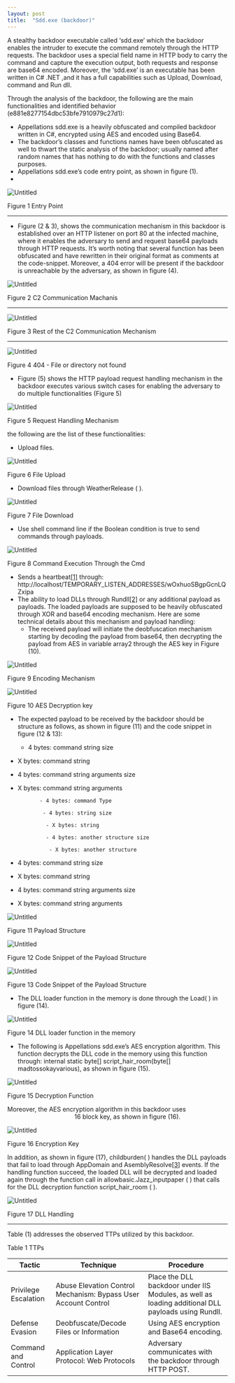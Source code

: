 ```yaml
---
layout: post
title:  "Sdd.exe (backdoor)"
---
```


A stealthy backdoor executable called ‘sdd.exe’ which the backdoor enables the intruder to execute the command remotely through the HTTP requests. The backdoor uses a special field name in HTTP body to carry the command and capture the execution output, both requests and response are base64 encoded. Moreover, the ‘sdd.exe’ is an executable has been written in C# .NET ,and it has a full capabilities such as Upload, Download, command and Run dll.

Through the analysis of the backdoor, the following are the main functionalities and identified behavior (e881e8277154dbc53bfe7910979c27d1):

- Appellations sdd.exe is a heavily obfuscated and compiled backdoor written in C#, encrypted using AES and encoded using Base64.
- The backdoor’s classes and functions names have been obfuscated as well to thwart the static analysis of the backdoor; usually named after random names that has nothing to do with the functions and classes purposes.
- Appellations sdd.exe’s code entry point, as shown in figure (1).
- 

![Untitled](https://raw.githubusercontent.com/darksys0x/darksys0x.github.io/master/_posts/imgs/Sdd_backdoor/Untitled.png)

Figure 1 Entry Point

---

- Figure (2 & 3), shows the communication mechanism in this backdoor is established over an HTTP listener on port 80 at the infected machine, where it enables the adversary to send and request base64 payloads through HTTP requests. It’s worth noting that several function has been obfuscated and have rewritten in their original format as comments at the code-snippet. Moreover, a 404 error will be present if the backdoor is unreachable by the adversary, as shown in figure (4).

![Untitled](https://raw.githubusercontent.com/darksys0x/darksys0x.github.io/master/_posts/imgs/Sdd_backdoor/Untitled%201.png)

Figure 2 C2 Communication Machanis

---

![Untitled](https://raw.githubusercontent.com/darksys0x/darksys0x.github.io/master/_posts/imgs/Sdd_backdoor/Untitled%202.png)

Figure 3 Rest of the C2 Communication Mechanism

---

![Untitled](https://raw.githubusercontent.com/darksys0x/darksys0x.github.io/master/_posts/imgs/Sdd_backdoor/Untitled%203.png)

Figure 4 404 - File or directory not found

- Figure (5) shows the HTTP payload request handling mechanism in the backdoor executes various switch cases for enabling the adversary to do multiple functionalities (Figure 5)

![Untitled](https://raw.githubusercontent.com/darksys0x/darksys0x.github.io/master/_posts/imgs/Sdd_backdoor/Untitled%204.png)

Figure 5 Request Handling Mechanism

the following are the list of these functionalities:

- Upload files.

![Untitled](https://raw.githubusercontent.com/darksys0x/darksys0x.github.io/master/_posts/imgs/Sdd_backdoor/Untitled%205.png)

Figure 6 File Upload

- Download files through WeatherRelease ( ).

![Untitled](https://raw.githubusercontent.com/darksys0x/darksys0x.github.io/master/_posts/imgs/Sdd_backdoor/Untitled%206.png)

Figure 7 File Download

- Use shell command line if the Boolean condition is true to send commands through payloads.

 

![Untitled](https://raw.githubusercontent.com/darksys0x/darksys0x.github.io/master/_posts/imgs/Sdd_backdoor/Untitled%207.png)

Figure 8 Command Execution Through the Cmd

- Sends a heartbeat[[1]](https://www.notion.so/Sdd-exe-backdoor-e18cb68dc47344b390d0e4d950ef414a) through: http://localhost/TEMPORARY_LISTEN_ADDRESSES/wOxhuoSBgpGcnLQZxipa
- The ability to load DLLs through Rundll[[2]](https://www.notion.so/Sdd-exe-backdoor-e18cb68dc47344b390d0e4d950ef414a) or any additional payload as payloads. The loaded payloads are supposed to be heavily obfuscated through XOR and base64 encoding mechanism. Here are some technical details about this mechanism and payload handling:
    - The received payload will initiate the deobfuscation mechanism starting by decoding the payload from base64, then decrypting the payload from AES in variable array2 through the AES key in Figure (10).

![Untitled](https://raw.githubusercontent.com/darksys0x/darksys0x.github.io/master/_posts/imgs/Sdd_backdoor/Untitled%208.png)

Figure 9 Encoding Mechanism

![Untitled](https://raw.githubusercontent.com/darksys0x/darksys0x.github.io/master/_posts/imgs/Sdd_backdoor/Untitled%209.png)

Figure 10 AES Decryption key

- The expected payload to be received by the backdoor should be structure as follows, as shown in figure (11) and the code snippet in figure (12 & 13):
    - 4 bytes: command string size
- X bytes: command string
- 4 bytes: command string arguments size
- X bytes: command string arguments

             - 4 bytes: command Type

              - 4 bytes: string size

               - X bytes: string

               - 4 bytes: another structure size

                - X bytes: another structure

- 4 bytes: command string size

- X bytes: command string
- 4 bytes: command string arguments size
- X bytes: command string arguments

![Untitled](https://raw.githubusercontent.com/darksys0x/darksys0x.github.io/master/_posts/imgs/Sdd_backdoor/Untitled%2010.png)

Figure 11 Payload Structure

![Untitled](https://raw.githubusercontent.com/darksys0x/darksys0x.github.io/master/_posts/imgs/Sdd_backdoor/Untitled%2011.png)

Figure 12 Code Snippet of the Payload Structure

![Untitled](https://raw.githubusercontent.com/darksys0x/darksys0x.github.io/master/_posts/imgs/Sdd_backdoor/Untitled%2012.png)

Figure 13 Code Snippet of the Payload Structure

- The DLL loader function in the memory is done through the Load( ) in figure (14).

![Untitled](https://raw.githubusercontent.com/darksys0x/darksys0x.github.io/master/_posts/imgs/Sdd_backdoor/Untitled%2013.png)

Figure 14 DLL loader function in the memory

- The following is Appellations sdd.exe’s AES encryption algorithm. This function decrypts the DLL code in the memory using this function through: internal static byte[] script_hair_room(byte[] madtossokayvarious), as shown in figure (15).

![Untitled](https://raw.githubusercontent.com/darksys0x/darksys0x.github.io/master/_posts/imgs/Sdd_backdoor/Untitled%2014.png)

Figure 15 Decryption Function

Moreover, the AES encryption algorithm in this backdoor uses                                        16 block key, as shown in figure (16).

![Untitled](https://raw.githubusercontent.com/darksys0x/darksys0x.github.io/master/_posts/imgs/Sdd_backdoor/Untitled%2015.png)

Figure 16 Encryption Key

In addition, as shown in figure (17), childburden( ) handles the DLL payloads that fail to load through AppDomain and AsemblyResolve[[3]](https://www.notion.so/Sdd-exe-backdoor-e18cb68dc47344b390d0e4d950ef414a) events. If the handling function succeed, the loaded DLL will be decrypted and loaded again through the function call in allowbasic.Jazz_inputpaper ( ) that calls for the DLL decryption function script_hair_room ( ).

![Untitled](https://raw.githubusercontent.com/darksys0x/darksys0x.github.io/master/_posts/imgs/Sdd_backdoor/Untitled%2016.png)

Figure 17 DLL Handling

---

 Table (1) addresses the observed TTPs utilized by this backdoor.

Table 1 TTPs

| Tactic | Technique | Procedure |
| --- | --- | --- |
| Privilege Escalation | Abuse Elevation Control Mechanism: Bypass User Account Control | Place the DLL backdoor under IIS Modules, as well as loading additional DLL payloads using Rundll. |
| Defense Evasion | Deobfuscate/Decode Files or Information | Using AES encryption and Base64 encoding. |
| Command and Control | Application Layer Protocol: Web Protocols | Adversary communicates with the backdoor through HTTP POST. |